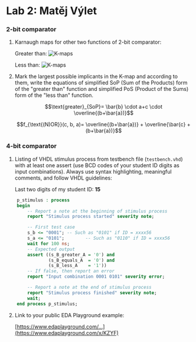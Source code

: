 # Lab 2: Matěj Výlet

### 2-bit comparator

1. Karnaugh maps for other two functions of 2-bit comparator:

   Greater than:
   ![K-maps](https://user-images.githubusercontent.com/124773189/220407055-eb5e2687-f83f-4e7a-9049-467c41bf1df2.png)

   

   Less than:
   ![K-maps](https://user-images.githubusercontent.com/124773189/220410732-6f622079-7c78-42a5-ad6d-8099c16686c1.png)

  

2. Mark the largest possible implicants in the K-map and according to them, write the equations of simplified SoP (Sum of the Products) form of the "greater than" function and simplified PoS (Product of the Sums) form of the "less than" function.

   $$\text{greater}_{SoP}= \bar{b} \cdot a+c \cdot \overline{(b+\bar{a})}$$ 
   
   $$f_{\text{(N)OR}}(c, b, a)= \overline{(b+\bar{a})} + \overline{\bar{c} + (b+\bar{a})}$$

### 4-bit comparator

1. Listing of VHDL stimulus process from testbench file (`testbench.vhd`) with at least one assert (use BCD codes of your student ID digits as input combinations). Always use syntax highlighting, meaningful comments, and follow VHDL guidelines:

   Last two digits of my student ID: **15**

```vhdl
    p_stimulus : process
    begin
        -- Report a note at the beginning of stimulus process
        report "Stimulus process started" severity note;

        -- First test case
        s_b <= "0001"; -- Such as "0101" if ID = xxxx56
        s_a <= "0101";        -- Such as "0110" if ID = xxxx56
        wait for 100 ns;
        -- Expected output
        assert ((s_B_greater_A = '0') and
                (s_B_equals_A  = '0') and
                (s_B_less_A    = '1'))
        -- If false, then report an error
        report "Input combination 0001 0101" severity error;

        -- Report a note at the end of stimulus process
        report "Stimulus process finished" severity note;
        wait;
    end process p_stimulus;
```

2. Link to your public EDA Playground example:

   [https://www.edaplayground.com/...](https://www.edaplayground.com/x/KZYF)
